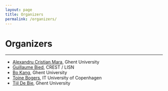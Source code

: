 ```yaml
---
layout: page
title: Organizers
permalink: /organizers/
---
```

# Organizers
---
- [Alexandru Cristian Mara](https://dru-mara.github.io), Ghent University
- [Guillaume Bied](), CREST / LISN
- [Bo Kang](http://bokang.io), Ghent University
- [Toine Bogers](http://toinebogers.com), IT University of Copenhagen
- [Tijl De Bie](http://www.tijldebie.net), Ghent University
